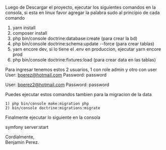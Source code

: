 Luego de Descargar el proyecto, ejecutar los siguientes comandos en la consola, si esta en linux favor agregar la palabra sudo al principio de cada comando

1) yarn install
2) composer install
3) php bin/console doctrine:database:create (para crear la bd)
4) php bin/console doctrine:schema:update --force (para crear tablas)
5) yarn encore dev, si lo tiene el .env en produccion, ejecutar yarn encore prod
6) php bin/console doctrine:fixtures:load (para crear data en las tablas)

Para ingresar tenemos estos 2 usuarios, 1 con role admin y otro con user
User: bperez@hotmail.com
Password: password

User: bperez2@hotmail.com
Password: password

Puedes ejecutar estos comandos tambien para la migracion de la data

    1) php bin/console make:migration php
    2) bin/console doctrine:migrations:migrate

Finalmente ejecutar lo siguiente en la consola

symfony server:start



Cordialmente, <br>
Benjamin Perez.